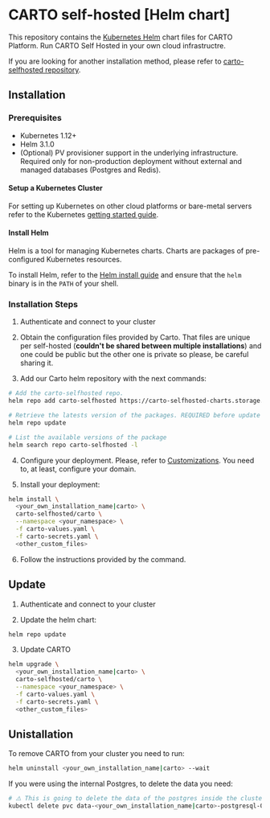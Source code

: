 # CARTO self-hosted [Helm chart]

This repository contains the [Kubernetes Helm](https://github.com/helm/helm) chart files for CARTO Platform. Run CARTO Self Hosted in your own cloud infrastructre.

If you are looking for another installation method, please refer to [carto-selfhosted repository](https://github.com/CartoDB/carto-selfhosted).

## Installation

### Prerequisites

- Kubernetes 1.12+
- Helm 3.1.0
- (Optional) PV provisioner support in the underlying infrastructure. Required only for non-production deployment without external and managed databases (Postgres and Redis).

<!--
Currently the only Kubernetes that have been tested are EKS, GKE and AKS.
-->

#### Setup a Kubernetes Cluster

For setting up Kubernetes on other cloud platforms or bare-metal servers refer to the Kubernetes [getting started guide](http://kubernetes.io/docs/getting-started-guides/).

#### Install Helm

Helm is a tool for managing Kubernetes charts. Charts are packages of pre-configured Kubernetes resources.

To install Helm, refer to the [Helm install guide](https://github.com/helm/helm#install) and ensure that the `helm` binary is in the `PATH` of your shell.

### Installation Steps

1. Authenticate and connect to your cluster

2. Obtain the configuration files provided by Carto.
That files are unique per self-hosted (**couldn't be shared between multiple installations**) and one could be public but the other one is private so please, be careful sharing it.

3. Add our Carto helm repository with the next commands:
  ```bash
  # Add the carto-selfhosted repo.
  helm repo add carto-selfhosted https://carto-selfhosted-charts.storage.googleapis.com

  # Retrieve the latests version of the packages. REQUIRED before update to a new version.
  helm repo update

  # List the available versions of the package
  helm search repo carto-selfhosted -l
  ```

4. Configure your deployment. Please, refer to [Customizations](customizations/README.md). You need to, at least, configure your domain.

5. Install your deployment:
  ```bash
  helm install \
    <your_own_installation_name|carto> \
    carto-selfhosted/carto \
    --namespace <your_namespace> \
    -f carto-values.yaml \
    -f carto-secrets.yaml \
    <other_custom_files>
  ```

6. Follow the instructions provided by the command.

## Update

1. Authenticate and connect to your cluster

2. Update the helm chart:

  ```bash
  helm repo update
  ```
  
3. Update CARTO
  ```bash
  helm upgrade \
    <your_own_installation_name|carto> \
    carto-selfhosted/carto \
    --namespace <your_namespace> \
    -f carto-values.yaml \
    -f carto-secrets.yaml \
    <other_custom_files>
  ```

## Unistallation

To remove CARTO from your cluster you need to run:

```bash
helm uninstall <your_own_installation_name|carto> --wait
```

If you were using the internal Postgres, to delete the data you need:

```bash
# ⚠️ This is going to delete the data of the postgres inside the cluster ⚠️
kubectl delete pvc data-<your_own_installation_name|carto>-postgresql-0
```
